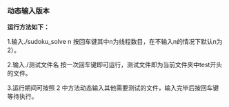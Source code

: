 ### 动态输入版本

**运行方法如下：**

1.输入./sudoku_solve n  按回车键其中n为线程数目，在不输入n的情况下默认n为2）。

2.输入./测试文件名  按一次回车键即可运行，测试文件即为当前文件夹中test开头的文件。

3.运行期间可按照 2 中方法动态输入其他需要测试的文件，输入完毕后按回车键等待执行。

